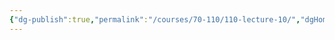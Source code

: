 ```yaml
---
{"dg-publish":true,"permalink":"/courses/70-110/110-lecture-10/","dgHomeLink":true,"dgPassFrontmatter":false,"dgShowBacklinks":true,"dgShowLocalGraph":true,"dgShowInlineTitle":false}
---
```

